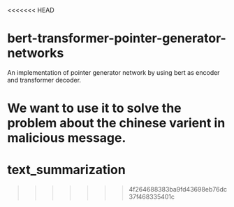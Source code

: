 <<<<<<< HEAD
# bert-transformer-pointer-generator-networks
An implementation of pointer generator network by using bert as encoder and transformer decoder.

We want to use it to solve the problem about the chinese varient in malicious message.
=======
# text_summarization
>>>>>>> 4f264688383ba9fd43698eb76dc37f468335401c
